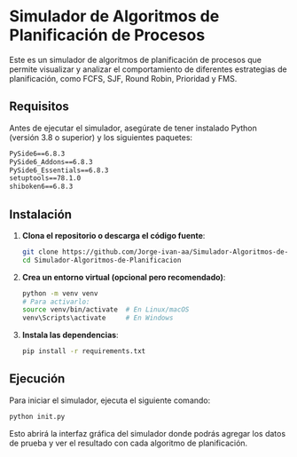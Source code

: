 # Simulador de Algoritmos de Planificación de Procesos

Este es un simulador de algoritmos de planificación de procesos que permite visualizar y analizar el comportamiento de diferentes estrategias de planificación, como FCFS, SJF, Round Robin, Prioridad y FMS.

## Requisitos

Antes de ejecutar el simulador, asegúrate de tener instalado Python (versión 3.8 o superior) y los siguientes paquetes:

```txt
PySide6==6.8.3
PySide6_Addons==6.8.3
PySide6_Essentials==6.8.3
setuptools==78.1.0
shiboken6==6.8.3
```

## Instalación

1. **Clona el repositorio o descarga el código fuente**:

   ```bash
   git clone https://github.com/Jorge-ivan-aa/Simulador-Algoritmos-de-Planificacion
   cd Simulador-Algoritmos-de-Planificacion
   ```

2. **Crea un entorno virtual (opcional pero recomendado)**:

   ```bash
   python -m venv venv
   # Para activarlo:
   source venv/bin/activate  # En Linux/macOS
   venv\Scripts\activate     # En Windows
   ```

3. **Instala las dependencias**:

   ```bash
   pip install -r requirements.txt
   ```

## Ejecución

Para iniciar el simulador, ejecuta el siguiente comando:

```bash
python init.py
```

Esto abrirá la interfaz gráfica del simulador donde podrás agregar
los datos de prueba y ver el resultado con cada algoritmo de
planificación.